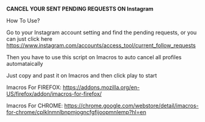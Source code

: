**CANCEL YOUR SENT PENDING REQUESTS ON Instagram**

How To Use?

Go to your Instagram account setting and find the pending requests, or you can just click here https://www.instagram.com/accounts/access_tool/current_follow_requests

Then you have to use this script on Imacros to auto cancel all profiles automataically

Just copy and past it on Imacros and then click play to start

Imacros For FIREFOX:
https://addons.mozilla.org/en-US/firefox/addon/imacros-for-firefox/

Imacros For CHROME:
https://chrome.google.com/webstore/detail/imacros-for-chrome/cplklnmnlbnpmjogncfgfijoopmnlemp?hl=en
